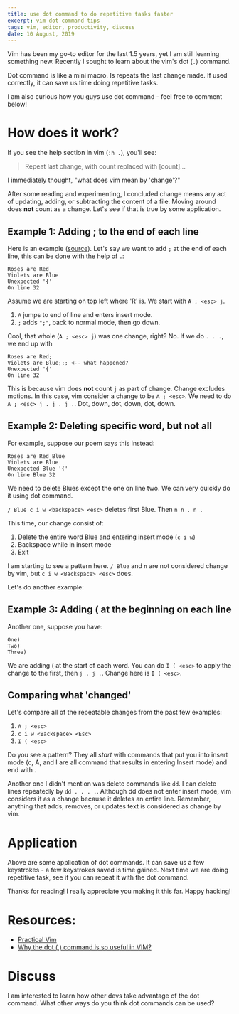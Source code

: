 ```yaml
---
title: use dot command to do repetitive tasks faster
excerpt: vim dot command tips
tags: vim, editor, productivity, discuss
date: 10 August, 2019
---
```


Vim has been my go-to editor for the last 1.5 years, yet I am still learning something new. Recently I sought to learn about the vim's dot (`.`) command. 

Dot command is like a mini macro. Is repeats the last change made. If used correctly, it can save us time doing repetitive tasks. 

I am also curious how you guys use dot command - feel free to comment below!

# How does it work?

If you see the help section in vim (`:h .`), you'll see:

> Repeat last change, with count replaced with [count]...

I immediately thought, "what does vim mean by 'change'?"

After some reading and experimenting, I concluded change means any act of updating, adding, or subtracting the content of a file. Moving around does __not__ count as a change. Let's see if that is true by some application.

## Example 1: Adding ; to the end of each line

Here is an example ([source](https://www.reddit.com/r/ProgrammerHumor/comments/7uyafj/roses_are_red_violets_are_blue/)). Let's say we want to add `;` at the end of each line, this can be done with the help of `.`:

```
Roses are Red
Violets are Blue
Unexpected '{'
On line 32
```

Assume we are starting on top left where 'R' is. We start with `A ; <esc> j`. 
1. `A` jumps to end of line and enters insert mode. 
2. `;` adds `";"`, back to normal mode, then go down. 

Cool, that whole (`A ; <esc> j`) was one change, right? No. If we do `. . .`, we end up with

```
Roses are Red;
Violets are Blue;;; <-- what happened?
Unexpected '{'
On line 32
```
This is because vim does __not__ count `j` as part of change. Change excludes motions. In this case, vim consider a change to be `A ; <esc>`. We need to do `A ; <esc> j . j . j .`. Dot, down, dot, down, dot, down.


## Example 2: Deleting specific word, but not all

For example, suppose our poem says this instead:

```
Roses are Red Blue
Violets are Blue
Unexpected Blue '{'
On line Blue 32
```

We need to delete Blues except the one on line two. We can very quickly do it using dot command. 


`/ Blue c i w <backspace> <esc>` deletes first Blue. Then `n n . n .`

This time, our change consist of:
1. Delete the entire word Blue and entering insert mode (`c i w`)
2. Backspace while in insert mode
3. Exit

I am starting to see a pattern here. `/ Blue` and `n` are not considered change by vim, but `c i w <Backspace> <esc>` does. 

Let's do another example:

## Example 3: Adding ( at the beginning on each line

Another one, suppose you have:

```
One)
Two)
Three)
```

We are adding ( at the start of each word. You can do `I ( <esc>` to apply the change to the first, then `j . j .`. Change here is `I ( <esc>`.

## Comparing what 'changed'

Let's compare all of the repeatable changes from the past few examples:

1. `A ; <esc>`
2. `c i w <Backspace> <Esc>`
3. `I ( <esc>`

Do you see a pattern? They all _start_ with commands that put you into insert mode (c, A, and I are all command that results in entering Insert mode) and end with <esc> . 

Another one I didn't mention was delete commands like `dd`. I can delete lines repeatedly by `dd . . . .`. Although dd does not enter insert mode, vim considers it as a change because it deletes an entire line. Remember, anything that adds, removes, or updates text is considered as change by vim. 

# Application

Above are some application of dot commands. It can save us a few keystrokes - a few keystrokes saved is time gained. Next time we are doing repetitive task, see if you can repeat it with the dot command.

Thanks for reading! I really appreciate you making it this far. Happy hacking!

# Resources:

- [Practical Vim](https://www.amazon.com/Practical-Vim-Thought-Pragmatic-Programmers/dp/1934356980)
- [Why the dot (.) command is so useful in VIM?](https://stackoverflow.com/questions/7325052/why-the-dot-command-is-so-useful-in-vim)

# Discuss

I am interested to learn how other devs take advantage of the dot command. What other ways do you think dot commands can be used?

